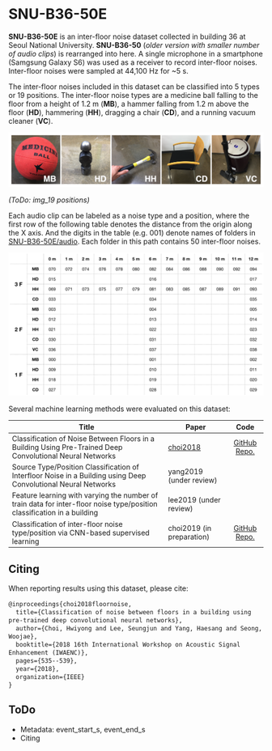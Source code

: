 # SNU-B36-50E

**SNU-B36-50E** is an inter-floor noise dataset collected in building 36 at Seoul National University. **SNU-B36-50** (*older version with smaller number of audio clips*) is rearranged into here. A single microphone in a smartphone (Samgsung Galaxy S6) was used as a receiver to record inter-floor noises. Inter-floor noises were sampled at 44,100 Hz for ~5 s.

The inter-floor noises included in this dataset can be classified into 5 types or 19 positions. The inter-floor noise types are a medicine ball falling to the floor from a height of 1.2 m (**MB**), a hammer falling from 1.2 m above the floor (**HD**),  hammering (**HH**), dragging a chair (**CD**), and a running vacuum cleaner (**VC**).

![](https://github.com/yodacatmeow/indoor-noise/blob/master/indoor-noise-set/SNU-B36-50E/figure/noise_type.png)

*(ToDo: img_19 positions)*

Each audio clip can be labeled as a noise type and a position, where the first row of the following table denotes the distance from the origin along the X axis. And the digits in the table (e.g. 001) denote names of folders in [SNU-B36-50E/audio](https://github.com/yodacatmeow/indoor-noise/tree/master/indoor-noise-set/SNU-B36-50E/audio). Each folder in this path contains 50 inter-floor noises.

![](https://github.com/yodacatmeow/indoor-noise/blob/master/indoor-noise-set/SNU-B36-50E/figure/categories.jpeg)



Several machine learning methods were evaluated on this dataset:

| Title                                                        | Paper                                                        |                             Code                             |
| ------------------------------------------------------------ | ------------------------------------------------------------ | :----------------------------------------------------------: |
| Classification of Noise Between Floors in a Building Using Pre-Trained Deep Convolutional Neural Networks | [choi2018]( <https://ieeexplore.ieee.org/abstract/document/8521392>) | [GitHub Repo.]( https://github.com/yodacatmeow/VGG16-SNU-B36-50) |
| Source Type/Position Classification of Interfloor Noise in a Building using Deep Convolutional Neural Networks | yang2019 (under review)                                      |                                                              |
| Feature learning with varying the number of train data for inter-floor noise type/position classification in a building | lee2019 (under review)                                       |                                                              |
| Classification of inter-floor noise type/position via CNN-based supervised learning | choi2019 (in preparation)                                    | [GitHub Repo.](https://github.com/yodacatmeow/indoor-noise/tree/master/inter-floor-noise-classification) |



## Citing

When reporting results using this dataset, please cite:

```
@inproceedings{choi2018floornoise,
  title={Classification of noise between floors in a building using pre-trained deep convolutional neural networks},
  author={Choi, Hwiyong and Lee, Seungjun and Yang, Haesang and Seong, Woojae},
  booktitle={2018 16th International Workshop on Acoustic Signal Enhancement (IWAENC)},
  pages={535--539},
  year={2018},
  organization={IEEE}
}
```



## ToDo

- Metadata: event_start_s, event_end_s
- Citing